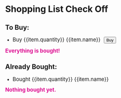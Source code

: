 <!DOCTYPE html>
<html lang="en" ng-app="ShoppingListCheckoff">
<head>
    <meta charset="utf-8">
    <meta http-equiv="X-UA-Compatible" content="IE=edge">
    <meta name="viewport" content="width=device-width, initial-scale=1">
    <title>Shopping List Check off</title>
    <meta name="viewport" content="width=device-width, initial-scale=1">
    <link rel="stylesheet" href="https://maxcdn.bootstrapcdn.com/bootstrap/3.3.7/css/bootstrap.min.css" integrity="sha384-BVYiiSIFeK1dGmJRAkycuHAHRg32OmUcww7on3RYdg4Va+PmSTsz/K68vbdEjh4u" crossorigin="anonymous">
    <style>
    .emptyMessage {
        font-weight: bold;
        color: rgb(221, 14, 145);
        font-size: 1.2em;
    }
    li {
        margin-bottom: 7px;
        font-size: 1.2em;
    }
    li > button {
        margin-left: 6px;
    }
    button > span {
        color: rgb(105, 239, 105);
    }
    </style>
</head>
<body>
    <div class="container">
        <h1>Shopping List Check Off</h1>
        <div class="row">
            <!-- To Buy List -->
            <div class="col-md-6" ng-controller="ToBuyController as toBuyList">
                <h2>To Buy:</h2>
                <ul>
                    <li ng-repeat="item in toBuyList.items">Buy {{item.quantity}} {{item.name}}
                        <button class="btn btn-default" ng-click="toBuyList.buyItem($index)"><span class="glyphicon glyphicon-ok"></span> Buy</button>
                    </li>
                </ul>
                <div ng-if="toBuyList.items.length == 0" class="emptyMessage">Everything is bought!</div>
            </div>
            <!-- Already Bought List -->
            <div class="col-md-6" ng-controller="AlreadyBoughtController as alreadyBoughtList">
                <h2>Already Bought:</h2>
                <ul>
                    <li ng-repeat="item in alreadyBoughtList.items">Bought {{item.quantity}} {{item.name}}</li>
                </ul>
                <div ng-if="alreadyBoughtList.items.length == 0" class="emptyMessage">Nothing bought yet.</div>
            </div>
        </div>
    </div>
    <script src="angular.min.js"></script>
    <script src="App8.js"></script>
</body>
</html>
